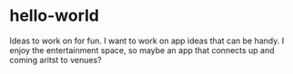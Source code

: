 # hello-world
Ideas to work on for fun.
I want to work on app ideas that can be handy. 
I enjoy the entertainment space, so maybe an app that connects up and coming aritst to venues? 
